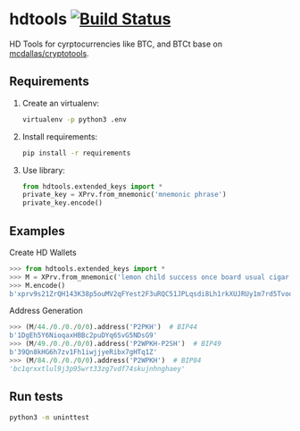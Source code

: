 # hdtools [![Build Status](https://travis-ci.org/morvaridio/hdtools.svg?branch=master)](https://travis-ci.org/morvaridio/hdtools)
HD Tools for cyrptocurrencies like BTC, and BTCt
base on [mcdallas/cryptotools](https://github.com/mcdallas/cryptotools).

## Requirements
1. Create an virtualenv:
    ```sh
    virtualenv -p python3 .env
    ```
1. Install requirements:
    ```sh
    pip install -r requirements
    ```
1. Use library:
    ```python
    from hdtools.extended_keys import *
    private_key = XPrv.from_mnemonic('mnemonic phrase')
    private_key.encode() 
    ```
    
## Examples
Create HD Wallets
```python
>>> from hdtools.extended_keys import *
>>> M = XPrv.from_mnemonic('lemon child success once board usual cigar buffalo video cheese kitten onion build axis dose')
>>> M.encode()
b'xprv9s21ZrQH143K38p5ouMV2qFYest2F3uRQC51JPLqsdi8Lh1rkXUJRUy1m7rd5TvooJn6gerthNmntuJag6e73mrf8GmG96Ua8rpayQtUEsL'
```

Address Generation
```python
>>> (M/44./0./0./0/0).address('P2PKH')  # BIP44
b'1DgEh5Y6NioqaxHBBc2puDYq6SvG5NDsG9'
>>> (M/49./0./0./0/0).address('P2WPKH-P2SH')  # BIP49
b'39Qn8kHG6h7zv1Fh1iwjjyeRibx7gHTq1Z'
>>> (M/84./0./0./0/0).address('P2WPKH')  # BIP84
'bc1qrxxtlul9j3p95wrt33zg7vdf74skujnhnghaey'
```

## Run tests
```sh
python3 -m uninttest
```